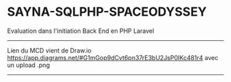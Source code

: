 # SAYNA-SQLPHP-SPACEODYSSEY
Evaluation dans l'initiation Back End en PHP Laravel
****************************************************

Lien du MCD vient de Draw.io
https://app.diagrams.net/#G1mGop9dCvt6pn37rE3bU2JsP0IKc481r4
avec un upload .png
***********************************************************

